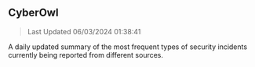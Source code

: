 ## CyberOwl 
> Last Updated 06/03/2024 01:38:41 


A daily updated summary of the most frequent types of security incidents currently being reported from different sources.

